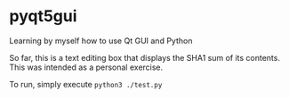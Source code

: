 # pyqt5gui
Learning by myself how to use Qt GUI and Python

So far, this is a text editing box that displays the SHA1 sum of its contents. This was intended as a personal exercise.

To run, simply execute `python3 ./test.py`
